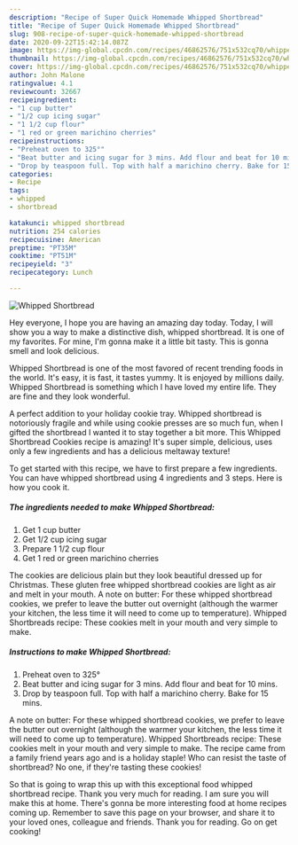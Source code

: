 ```yaml
---
description: "Recipe of Super Quick Homemade Whipped Shortbread"
title: "Recipe of Super Quick Homemade Whipped Shortbread"
slug: 908-recipe-of-super-quick-homemade-whipped-shortbread
date: 2020-09-22T15:42:14.087Z
image: https://img-global.cpcdn.com/recipes/46862576/751x532cq70/whipped-shortbread-recipe-main-photo.jpg
thumbnail: https://img-global.cpcdn.com/recipes/46862576/751x532cq70/whipped-shortbread-recipe-main-photo.jpg
cover: https://img-global.cpcdn.com/recipes/46862576/751x532cq70/whipped-shortbread-recipe-main-photo.jpg
author: John Malone
ratingvalue: 4.1
reviewcount: 32667
recipeingredient:
- "1 cup butter"
- "1/2 cup icing sugar"
- "1 1/2 cup flour"
- "1 red or green marichino cherries"
recipeinstructions:
- "Preheat oven to 325°"
- "Beat butter and icing sugar for 3 mins. Add flour and beat for 10 mins."
- "Drop by teaspoon full. Top with half a marichino cherry. Bake for 15 mins."
categories:
- Recipe
tags:
- whipped
- shortbread

katakunci: whipped shortbread 
nutrition: 254 calories
recipecuisine: American
preptime: "PT35M"
cooktime: "PT51M"
recipeyield: "3"
recipecategory: Lunch

---
```



![Whipped Shortbread](https://img-global.cpcdn.com/recipes/46862576/751x532cq70/whipped-shortbread-recipe-main-photo.jpg)

Hey everyone, I hope you are having an amazing day today. Today, I will show you a way to make a distinctive dish, whipped shortbread. It is one of my favorites. For mine, I'm gonna make it a little bit tasty. This is gonna smell and look delicious.

Whipped Shortbread is one of the most favored of recent trending foods in the world. It's easy, it is fast, it tastes yummy. It is enjoyed by millions daily. Whipped Shortbread is something which I have loved my entire life. They are fine and they look wonderful.

A perfect addition to your holiday cookie tray. Whipped shortbread is notoriously fragile and while using cookie presses are so much fun, when I gifted the shortbread I wanted it to stay together a bit more. This Whipped Shortbread Cookies recipe is amazing! It&#39;s super simple, delicious, uses only a few ingredients and has a delicious meltaway texture!


To get started with this recipe, we have to first prepare a few ingredients. You can have whipped shortbread using 4 ingredients and 3 steps. Here is how you cook it.

<!--inarticleads1-->

##### The ingredients needed to make Whipped Shortbread:

1. Get 1 cup butter
1. Get 1/2 cup icing sugar
1. Prepare 1 1/2 cup flour
1. Get 1 red or green marichino cherries


The cookies are delicious plain but they look beautiful dressed up for Christmas. These gluten free whipped shortbread cookies are light as air and melt in your mouth. A note on butter: For these whipped shortbread cookies, we prefer to leave the butter out overnight (although the warmer your kitchen, the less time it will need to come up to temperature). Whipped Shortbreads recipe: These cookies melt in your mouth and very simple to make. 

<!--inarticleads2-->

##### Instructions to make Whipped Shortbread:

1. Preheat oven to 325°
1. Beat butter and icing sugar for 3 mins. Add flour and beat for 10 mins.
1. Drop by teaspoon full. Top with half a marichino cherry. Bake for 15 mins.


A note on butter: For these whipped shortbread cookies, we prefer to leave the butter out overnight (although the warmer your kitchen, the less time it will need to come up to temperature). Whipped Shortbreads recipe: These cookies melt in your mouth and very simple to make. The recipe came from a family friend years ago and is a holiday staple! Who can resist the taste of shortbread? No one, if they&#39;re tasting these cookies! 

So that is going to wrap this up with this exceptional food whipped shortbread recipe. Thank you very much for reading. I am sure you will make this at home. There's gonna be more interesting food at home recipes coming up. Remember to save this page on your browser, and share it to your loved ones, colleague and friends. Thank you for reading. Go on get cooking!
